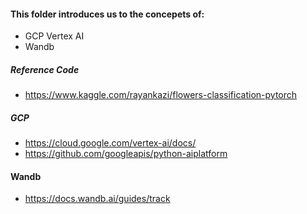 #### This folder introduces us to the concepets of:
* GCP Vertex AI
* Wandb

##### Reference Code
* https://www.kaggle.com/rayankazi/flowers-classification-pytorch

##### GCP
* https://cloud.google.com/vertex-ai/docs/
* https://github.com/googleapis/python-aiplatform

#### Wandb
* https://docs.wandb.ai/guides/track
